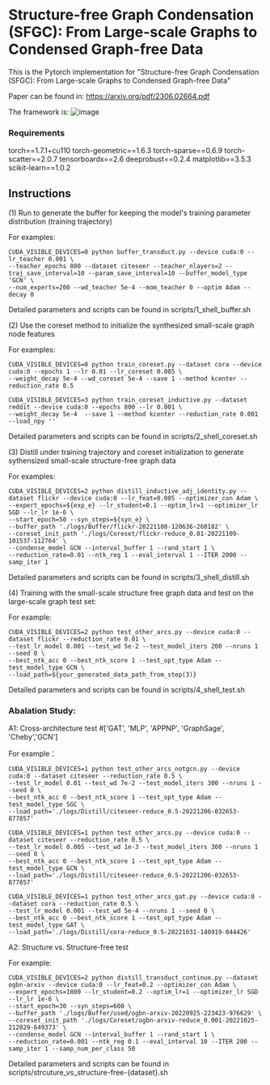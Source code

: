# Structure-free Graph Condensation (SFGC): From Large-scale Graphs to Condensed Graph-free Data

This is the Pytorch implementation for "Structure-free Graph Condensation (SFGC): From Large-scale Graphs to Condensed Graph-free Data"

Paper can be found in: https://arxiv.org/pdf/2306.02664.pdf

The framework is:
![image](https://user-images.githubusercontent.com/61812981/221344391-11904a34-fc9c-479b-9f8d-02b72d2bf56b.png)


### Requirements

torch==1.7.1+cu110
torch-geometric==1.6.3
torch-sparse==0.6.9
torch-scatter==2.0.7
tensorboardx==2.6
deeprobust==0.2.4
matplotlib==3.5.3
scikit-learn==1.0.2

## Instructions

(1) Run to generate the buffer for keeping the model's training parameter distribution (training trajectory)

For examples:

```
CUDA_VISIBLE_DEVICES=0 python buffer_transduct.py --device cuda:0 --lr_teacher 0.001 \
--teacher_epochs 800 --dataset citeseer --teacher_nlayers=2 --traj_save_interval=10 --param_save_interval=10 --buffer_model_type 'GCN' \
--num_experts=200 --wd_teacher 5e-4 --mom_teacher 0 --optim Adam --decay 0
```
Detailed parameters and scripts can be found in scripts/1_shell_buffer.sh


(2) Use the coreset method to initialize the synthesized small-scale graph node features

For examples:

```
CUDA_VISIBLE_DEVICES=0 python train_coreset.py --dataset cora --device cuda:0 --epochs 1 --lr 0.01 --lr_coreset 0.005 \
--weight_decay 5e-4 --wd_coreset 5e-4 --save 1 --method kcenter --reduction_rate 0.5

CUDA_VISIBLE_DEVICES=3 python train_coreset_inductive.py --dataset reddit --device cuda:0 --epochs 800 --lr 0.001 \
--weight_decay 5e-4  --save 1 --method kcenter --reduction_rate 0.001 --load_npy ''
```
Detailed parameters and scripts can be found in scripts/2_shell_coreset.sh


(3) Distill under training trajectory and coreset initialization to generate sythensized small-scale structure-free graph data

For examples:
```
CUDA_VISIBLE_DEVICES=2 python distill_inductive_adj_identity.py --dataset flickr --device cuda:0 --lr_feat=0.005 --optimizer_con Adam \
--expert_epochs=${exp_e} --lr_student=0.1 --optim_lr=1 --optimizer_lr SGD --lr_lr 1e-6 \
--start_epoch=50 --syn_steps=${syn_e} \
--buffer_path './logs/Buffer/flickr-20221108-120636-260182' \
--coreset_init_path './logs/Coreset/flickr-reduce_0.01-20221109-101537-112764' \
--condense_model GCN --interval_buffer 1 --rand_start 1 \
--reduction_rate=0.01 --ntk_reg 1 --eval_interval 1 --ITER 2000 --samp_iter 1
```
Detailed parameters and scripts can be found in scripts/3_shell_distill.sh

(4) Training with the small-scale structure free graph data and test on the large-scale graph test set:

For example:

```
CUDA_VISIBLE_DEVICES=2 python test_other_arcs.py --device cuda:0 --dataset flickr --reduction_rate 0.01 \
--test_lr_model 0.001 --test_wd 5e-2 --test_model_iters 200 --nruns 1 --seed 0 \
--best_ntk_acc 0 --best_ntk_score 1 --test_opt_type Adam --test_model_type GCN \
--load_path=${your_generated_data_path_from_step(3)}
```
Detailed parameters and scripts can be found in scripts/4_shell_test.sh


### Abalation Study:

A1: Cross-architecture test
#['GAT', 'MLP', 'APPNP', 'GraphSage', 'Cheby','GCN']

For example：

```
CUDA_VISIBLE_DEVICES=1 python test_other_arcs_notgcn.py --device cuda:0 --dataset citeseer --reduction_rate 0.5 \
--test_lr_model 0.01 --test_wd 7e-2 --test_model_iters 300 --nruns 1 --seed 0 \
--best_ntk_acc 0 --best_ntk_score 1 --test_opt_type Adam --test_model_type SGC \
--load_path='./logs/Distill/citeseer-reduce_0.5-20221206-032653-877857'

CUDA_VISIBLE_DEVICES=1 python test_other_arcs.py --device cuda:0 --dataset citeseer --reduction_rate 0.5 \
--test_lr_model 0.005 --test_wd 1e-3 --test_model_iters 300 --nruns 1 --seed 0 \
--best_ntk_acc 0 --best_ntk_score 1 --test_opt_type Adam --test_model_type GCN \
--load_path='./logs/Distill/citeseer-reduce_0.5-20221206-032653-877857'

CUDA_VISIBLE_DEVICES=1 python test_other_arcs_gat.py --device cuda:0 --dataset cora --reduction_rate 0.5 \
--test_lr_model 0.001 --test_wd 5e-4 --nruns 1 --seed 0 \
--best_ntk_acc 0 --best_ntk_score 1 --test_opt_type Adam --test_model_type GAT \
--load_path='./logs/Distill/cora-reduce_0.5-20221031-140919-044426'
```

A2: Structure vs. Structure-free test

For example:

```
CUDA_VISIBLE_DEVICES=2 python distill_transduct_continue.py --dataset ogbn-arxiv --device cuda:0 --lr_feat=0.2 --optimizer_con Adam \
--expert_epochs=1800 --lr_student=0.2 --optim_lr=1 --optimizer_lr SGD --lr_lr 1e-6 \
--start_epoch=30 --syn_steps=600 \
--buffer_path './logs/Buffer/used/ogbn-arxiv-20220925-223423-976629' \
--coreset_init_path './logs/Coreset/ogbn-arxiv-reduce_0.001-20221025-212029-649373' \
--condense_model GCN --interval_buffer 1 --rand_start 1 \
--reduction_rate=0.001 --ntk_reg 0.1 --eval_interval 10 --ITER 200 --samp_iter 1 --samp_num_per_class 50
```
Detailed parameters and scripts can be found in scripts/strcuture_vs_structure-free-{dataset}.sh


